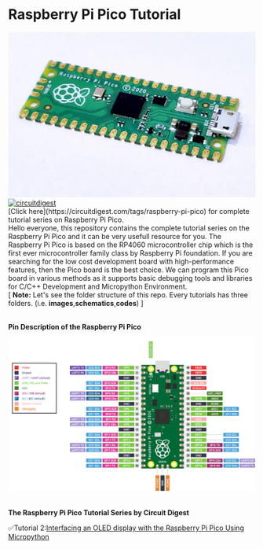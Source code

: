# Raspberry Pi Pico Tutorial

<img src="https://github.com/Circuit-Digest/Raspberry_Pi_Pico_Tutorial/blob/main/IMAGES/coverimage.jpg" alt="alt_text" title="image_tooltip">
<br>
<a href="https://circuitdigest.com/tags/raspberry-pi-pico"><img src="https://img.shields.io/static/v1?label=&labelColor=505050&message=RASPBERRY PI PICO TUTORIALS CIRCUIT DIGEST&color=%230076D6&style=social&logo=google-chrome&logoColor=%230076D6" alt="circuitdigest"/></a>
<br>
[Click here](https://circuitdigest.com/tags/raspberry-pi-pico) for complete tutorial series on Raspberry Pi Pico.
<br>
Hello everyone, this repository contains the complete tutorial series on the Raspberry Pi Pico and it can be very usefull resource for you. The Raspberry Pi Pico is based on the RP4060 microcontroller chip which is the first ever microcontroller family class by Raspberry Pi foundation. If you are searching for the low cost development board with high-performance features, then the Pico board is the best choice.  We can program this Pico board in various methods as it supports basic debugging tools and libraries for C/C++ Development and Micropython Environment.
<br>
[ <b>Note:</b> Let's see the folder structure of this repo. Every tutorials has three folders. (i.e. <b>images</b>,<b>schematics</b>,<b>codes</b>) ]
<br>
<br>

**Pin Description of the Raspberry Pi Pico**

<img src="https://github.com/Circuit-Digest/Raspberry_Pi_Pico_Tutorial/blob/main/IMAGES/PinDescription.png" alt="alt_text" title="image_tooltip">
<br>
<br>

**The Raspberry Pi Pico Tutorial Series by Circuit Digest**
    
   ✅Tutorial 2:[Interfacing an OLED display with the Raspberry Pi Pico Using Micropython](https://github.com/Circuit-Digest/Raspberry_Pi_Pico_Tutorial/tree/main/T2_Interfacing_An_OLED)
   <br>

